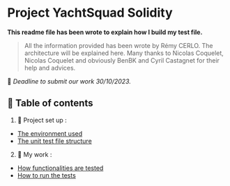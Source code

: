 # Project YachtSquad Solidity

**This readme file has been wrote to explain how I build my test file.**

> All the information provided has been wrote by Rémy CERLO.
> The architecture will be explained here.
> Many thanks to Nicolas Coquelet, Nicolas Coquelet and obviously BenBK and Cyril Castagnet for their help and advices.

📅 _Deadline to submit our work  30/10/2023._

## 📖 Table of contents

1. 🍕 Project set up :

- [The environment used](#the-environment-used)
- [The unit test file structure](#the-unit-test-file-structure)

2. 🧐 My work :
 
- [How functionalities are tested](#how-functionalities-are-tested)
- [How to run the tests](#how-to-run-tests)

